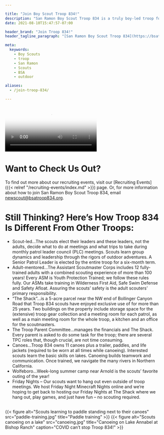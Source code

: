 ```yaml
---

title: "Join Boy Scout Troop 834!"
description: "San Ramon Boy Scout Troop 834 is a truly boy-led troop focused on outdoor activities such as hiking, backpacking, canoeing, and camping.  Come join 'The Shack'!"
date: 2021-08-10T15:47:57-07:00

header_brand: "Join Troop 834!"
header_tagline_paragraph: "[San Ramon Boy Scout Troop 834](https://bsatroop834.org) is a truly boy-led troop with a focus on outdoor activities such as hiking, backpacking, canoeing, snow skiing and camping. We are one of the few troops in the area that has its own meeting space, affectionately known as “The Shack”, complete with patrol meeting rooms, plenty of storage for troop gear, and lots of outdoor space. Our meetings are held on Tuesday nights. We currently use a combination of outdoor and Zoom meetings to remain COVID-safe and to be supportive of ALL of our families. Please watch this video to get a feel for Troop 834 and then read more below to find out how to join."

meta:
  keywords:
    - Boy Scouts
    - troop
    - San Ramon
    - Scouts
    - BSA
    - outdoor

aliases:
  - /join-troop-834/

---
```


<video alt="Slideshow of pictures from Troop 834 outings and activities"
       controls
       controlslist="nodownload"
       poster="slideshow-thumb.png" >
	<source src="slideshow.mp4" type="video/mp4">
	Your browser does not support HTML5 videos.
</video>

# Want to Check Us Out?

To find out more about our recruiting events, visit our
[Recruiting Events]({{< relref "/recruiting-events/index.md" >}}) page. Or, for more
information about how to join San Ramon Boy Scout Troop 834, email
newscout@bsatroop834.org.

# Still Thinking?  Here’s How Troop 834 Is Different From Other Troops:

* Scout-led…The scouts elect their leaders and these leaders, not the adults, decide what to do at meetings and what trips to take during monthly patrol leader council (PLC) meetings.  Scouts learn group dynamics and leadership through the rigors of outdoor adventures.  A Senior Patrol Leader is elected by the entire troop for a six-month term.
* Adult-mentored…The Assistant Scoutmaster Corps includes 12 fully-trained adults with a combined scouting experience of more than 100 years!  Every ASM is Youth Protection Trained; we follow these rules fully.  Our ASMs take training in Wilderness First Aid, Safe Swim Defense and Safety Afloat.  Assuring the scouts’ safety is the adult scouters’ primary responsibility.
* “The Shack”…is a 5-acre parcel near the NW end of Bollinger Canyon Road that Troop 834 scouts have enjoyed exclusive use of for more than 25 years.  Two buildings on the property include storage space for the (extensive) troop gear collection and a meeting room for each patrol, as well as a main meeting room for the whole troop, a kitchen and an office for the scoutmasters.
* The Troop Parent Committee…manages the financials and The Shack.  Every parent is asked to do some task for the troop; there are several TPC roles that, though crucial, are not time consuming.
* Canoes…Troop 834 owns 11 canoes plus a trailer, paddles, and life jackets (required to be worn at all times while canoeing).  Interested scouts learn the basic skills on lakes.  Canoeing builds teamwork and communication.  Once trained, we navigate the many rivers in Northern California.
* Wolfeboro…Week-long summer camp near Arnold is the scouts’ favorite outing of the year!
* Friday Nights – Our scouts want to hang out even outside of troop meetings.  We host Friday Night Minecraft Nights online and we’re hoping to get back to hosting our Friday Nights at The Shack where we hang out, play games, and just have fun – no scouting required.

<style>
#gallery {
	display:flex;
	flex-direction:row;
}
#gallery figure {
	margin: 8px;
	text-align: center;
}
#gallery figcaption {
	margin-top: 0.5em;
}
#gallery figcaption h4 {
	margin-top: 0;
	font-weight: bold;
}
</style>

<br>
<div id="gallery">
{{< figure alt="Scouts learning to paddle standing next to their canoes" src="paddle-training.jpg" title="Paddle training" >}}
{{< figure alt="Scouts canoeing on a lake" src="canoeing.jpg" title="Canoeing on Lake Annabel at Bishop Ranch" caption="COVID can’t stop Troop 834!" >}}
</div>
